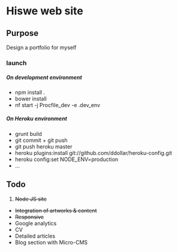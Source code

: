 # Hiswe web site

## Purpose

Design a portfolio for myself

### launch

##### On development environment
- npm install .
- bower install
- nf start -j Procfile_dev -e .dev_env

##### On Heroku environment
- grunt build
- git commit + git push
- git push heroku master
- heroku plugins:install git://github.com/ddollar/heroku-config.git
- heroku config:set NODE_ENV=production
- …

## Todo

1. ~~Node JS site~~
- ~~Integration of artworks & content~~
- ~~Responsive~~
- Google analytics
- CV
- Detailed articles
- Blog section with Micro-CMS

